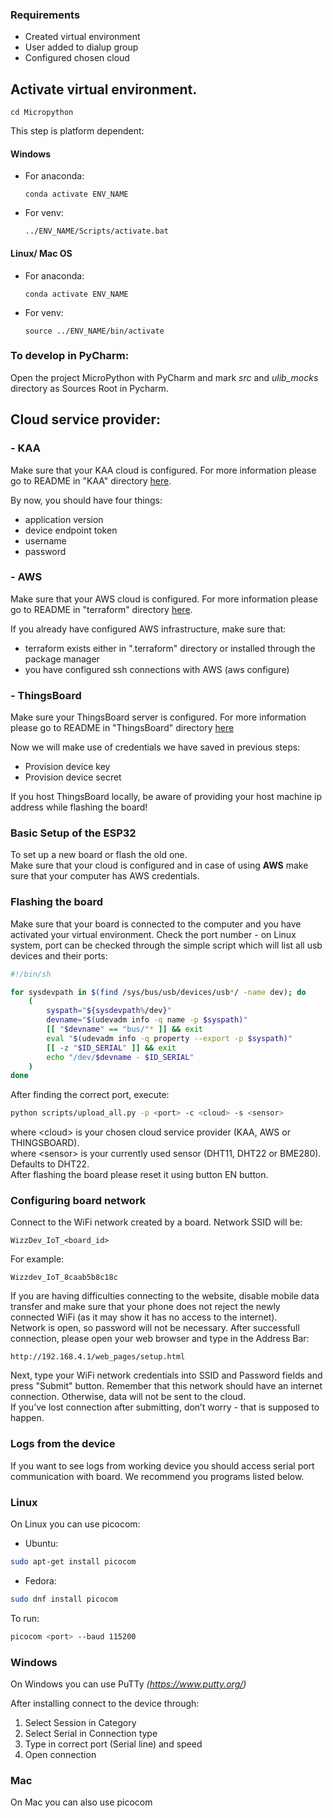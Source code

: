 ### Requirements
- Created virtual environment
- User added to dialup group
- Configured chosen cloud


## Activate virtual environment.

```
cd Micropython
```

This step is platform dependent:
#### Windows
* For anaconda:
    ```
    conda activate ENV_NAME
    ```

* For venv:
    ```
    ../ENV_NAME/Scripts/activate.bat
    ```

#### Linux/ Mac OS
* For anaconda:
    ```
    conda activate ENV_NAME
    ```

* For venv:
    ```
    source ../ENV_NAME/bin/activate
    ```

### To develop in PyCharm:

Open the project MicroPython with PyCharm and mark *src* and *ulib_mocks* directory as Sources Root in Pycharm.

## Cloud service provider: 

### - KAA
Make sure that your KAA cloud is configured. For more information please go to README in "KAA" directory [here](../KAA/README.md).

By now, you should have four things:
 - application version
 - device endpoint token
 - username
 - password

### - AWS
Make sure that your AWS cloud is configured. For more information please go to 
README in "terraform" directory [here](../terraform/README.md).

If you already have configured AWS infrastructure, make sure that:
- terraform exists either in ".terraform" directory or installed through the package manager
- you have configured ssh connections with AWS (aws configure)

### - ThingsBoard
Make sure your ThingsBoard server is configured. For more information please go to README in "ThingsBoard" directory [here](../ThingsBoard/README.md)

Now we will make use of credentials we have saved in previous steps:
- Provision device key
- Provision device secret

If you host ThingsBoard locally, be aware of providing your host machine ip address while flashing the board!

### Basic Setup of the ESP32
To set up a new board or flash the old one. <br>
Make sure that your cloud is configured and in case of using **AWS** make sure that your computer has AWS credentials.

### Flashing the board
Make sure that your board is connected to the computer and you have activated your virtual environment. 
Check the port number - on Linux system, port can be checked through the simple script which will list all usb devices and their ports:

```bash
#!/bin/sh

for sysdevpath in $(find /sys/bus/usb/devices/usb*/ -name dev); do
    (
        syspath="${sysdevpath%/dev}"
        devname="$(udevadm info -q name -p $syspath)"
        [[ "$devname" == "bus/"* ]] && exit
        eval "$(udevadm info -q property --export -p $syspath)"
        [[ -z "$ID_SERIAL" ]] && exit
        echo "/dev/$devname - $ID_SERIAL"
    )
done
```

After finding the correct port, execute:

```bash
python scripts/upload_all.py -p <port> -c <cloud> -s <sensor>
```
where \<cloud\> is your chosen cloud service provider (KAA, AWS or THINGSBOARD).<br>
where \<sensor\> is your currently used sensor (DHT11, DHT22 or BME280). Defaults to DHT22.<br>
After flashing the board please reset it using button EN button.


### Configuring board network 
Connect to the WiFi network created by a board. Network SSID will be:
```
WizzDev_IoT_<board_id>
```
For example:
```
Wizzdev_IoT_8caab5b8c18c
```
If you are having difficulties connecting to the website, disable mobile data transfer and make sure that your phone does not reject the newly connected WiFi (as it may show it has no access to the internet).<br>
Network is open, so password will not be necessary. After successfull connection, please open your web browser and type in the Address Bar:
```
http://192.168.4.1/web_pages/setup.html
```
Next, type your WiFi network credentials into SSID and Password fields and press "Submit" button. Remember that this network should have an internet connection. Otherwise, data will not be sent to the cloud. <br>
If you’ve lost connection after submitting, don’t worry - that is supposed to happen.

### Logs from the device
If you want to see logs from working device you should access serial port 
communication with board. We recommend you programs listed below.

### Linux
On Linux you can use picocom:

* Ubuntu:
```bash
sudo apt-get install picocom 
```

* Fedora:
```bash
sudo dnf install picocom 
```

To run:
```bash
picocom <port> --baud 115200
```

### Windows 
On Windows you can use PuTTy _(https://www.putty.org/)_

After installing connect to the device through:
1. Select Session in Category
2. Select Serial in Connection type
3. Type in correct port (Serial line) and speed
4. Open connection

### Mac 
On Mac you can also use picocom
